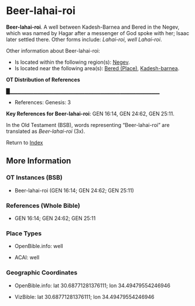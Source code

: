 # Beer-lahai-roi
**Beer-lahai-roi**. 
A well between Kadesh-Barnea and Bered in the Negev, which was named by Hagar after a messenger of God spoke with her; Isaac later settled there. 
Other forms include: 
*Lahai-roi*, *well Lahai-roi*. 




Other information about Beer-lahai-roi:


* Is located within the following region(s): 
[Negev](Negeb.md). 
* Is located near the following area(s): 
[Bered (Place)](Bered.md), [Kadesh-barnea](Kadesh-barnea.md). 


**OT Distribution of References**

█▁▁▁▁▁▁▁▁▁▁▁▁▁▁▁▁▁▁▁▁▁▁▁▁▁▁▁▁▁▁▁▁▁▁▁▁▁▁
* References: Genesis: 3



**Key References for Beer-lahai-roi**: 
GEN 16:14, GEN 24:62, GEN 25:11. 


In the Old Testament (BSB), words representing “Beer-lahai-roi” are translated as 
*Beer-lahai-roi* (3x). 




Return to [Index](00-Index.md)

## More Information

### OT Instances (BSB)

* Beer-lahai-roi (GEN 16:14; GEN 24:62; GEN 25:11)



### References (Whole Bible)

* GEN 16:14; GEN 24:62; GEN 25:11


### Place Types

* OpenBible.info: well

* ACAI: well



### Geographic Coordinates

* OpenBible.info: lat 30.68771281376111; lon 34.49479554246946

* VizBible: lat 30.68771281376111; lon 34.49479554246946




